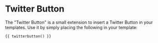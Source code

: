 Twitter Button
==============

The "Twitter Button" is a small extension to insert a Twitter Button
in your templates. Use it by simply placing the following in your template:

    {{ twitterbutton() }}


